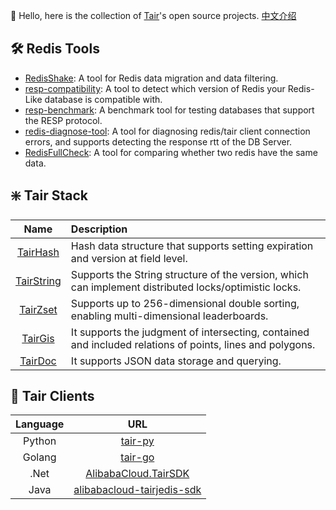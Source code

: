 :wave: Hello, here is the collection of [Tair](https://www.alibabacloud.com/help/en/tair/latest/what-is-tair)'s open source projects. [中文介绍](https://github.com/tair-opensource/.github/blob/main/profile/README-CN.md)

## :hammer_and_wrench: Redis Tools

- [RedisShake](https://github.com/tair-opensource/RedisShake): A tool for Redis data migration and data filtering.
- [resp-compatibility](https://github.com/tair-opensource/resp-compatibility): A tool to detect which version of Redis your Redis-Like database is compatible with.
- [resp-benchmark](https://github.com/tair-opensource/resp-benchmark): A benchmark tool for testing databases that support the RESP protocol.
- [redis-diagnose-tool](https://github.com/tair-opensource/tair-tools/tree/main/redis-diagnose-tool):	A tool for diagnosing redis/tair client connection errors, and supports detecting the response rtt of the DB Server.
- [RedisFullCheck](https://github.com/alibaba/RedisFullCheck): A tool for comparing whether two redis have the same data.


## :sparkle: Tair Stack

| Name | Description |
|:-----:|:-----------|
|[TairHash](https://github.com/tair-opensource/TairHash)|Hash data structure that supports setting expiration and version at field level.|
|[TairString](https://github.com/tair-opensource/TairString)|Supports the String structure of the version, which can implement distributed locks/optimistic locks.|
|[TairZset](https://github.com/tair-opensource/TairZset)|Supports up to 256-dimensional double sorting, enabling multi-dimensional leaderboards.|
|[TairGis](https://github.com/tair-opensource/TairGis)|It supports the judgment of intersecting, contained and included relations of points, lines and polygons.|
|[TairDoc](https://github.com/tair-opensource/TairDoc)|It supports JSON data storage and querying.|

## :link: Tair Clients

| Language | URL |
|:-----:|:-----------:|
|Python|[tair-py](https://github.com/tair-opensource/tair-py)|
|Golang|[tair-go](https://github.com/tair-opensource/tair-go)|
|.Net|[AlibabaCloud.TairSDK](https://github.com/tair-opensource/AlibabaCloud.TairSDK)|
|Java|[alibabacloud-tairjedis-sdk](https://github.com/tair-opensource/alibabacloud-tairjedis-sdk)|

